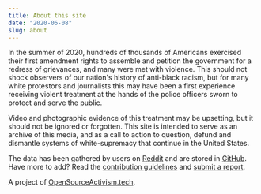```yaml
---
title: About this site
date: "2020-06-08"
slug: about
---
```


In the summer of 2020, hundreds of thousands of Americans exercised their first amendment rights to assemble and petition the government for a redress of grievances, and many were met with violence. This should not shock observers of our nation's history of anti-black racism, but for many white protestors and journalists this may have been a first experience receiving violent treatment at the hands of the police officers sworn to protect and serve the public.

Video and photographic evidence of this treatment may be upsetting, but it should not be ignored or forgotten. This site is intended to serve as an archive of this media, and as a call to action to question, defund and dismantle systems of white-supremacy that continue in the United States.

The data has been gathered by users on [Reddit](https://www.reddit.com/r/2020PoliceBrutality) and are stored in [GitHub](https://github.com/2020PB/police-brutality). Have more to add? Read the [contribution guidelines](https://github.com/2020PB/police-brutality/blob/master/CONTRIBUTING.md) and [submit a report](https://police-brutality-submissions.herokuapp.com).

A project of [OpenSourceActivism.tech](https://www.opensourceactivism.tech).
